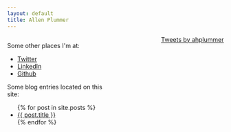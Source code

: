 ```yaml
---
layout: default
title: Allen Plummer
---
```



<div style="width: 100%;">
   <div style="float:left; width: 50%" markdown="1">

Some other places I'm at:
* [Twitter](https://twitter.com/ahplummer)
* [LinkedIn](https://www.linkedin.com/in/aplummer/)
* [Github](https://github.com/ahplummer)

Some blog entries located on this site:
<ul>
  {% for post in site.posts %}
    <li>
      <a href="{{ post.url }}">{{ post.title }}</a>
    </li>
  {% endfor %}
</ul>
   </div>
   <div style="float:right;">
<a class="twitter-timeline" data-width="300" data-height="1000" data-theme="dark" href="https://twitter.com/ahplummer?ref_src=twsrc%5Etfw">Tweets by ahplummer</a> <script async src="https://platform.twitter.com/widgets.js" charset="utf-8"></script>
   </div>
</div>
<div style="clear:both"></div>


